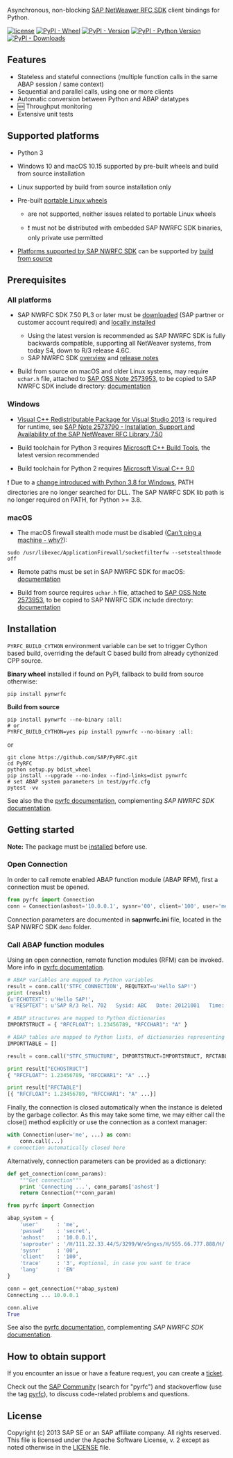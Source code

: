 Asynchronous, non-blocking [SAP NetWeawer RFC SDK](https://support.sap.com/en/products/connectors/nwrfcsdk.html) client bindings for Python.

[![license](https://img.shields.io/badge/License-Apache%202.0-blue.svg)](https://opensource.org/licenses/Apache-2.0)
[![PyPI - Wheel](https://img.shields.io/pypi/wheel/pynwrfc)](https://pypi.org/project/pynwrfc/)
[![PyPI - Version](https://img.shields.io/pypi/v/pynwrfc)](https://pypi.org/project/pynwrfc/)
[![PyPI - Python Version](https://img.shields.io/pypi/pyversions/pynwrfc)](https://pypi.org/project/pynwrfc/)
[![PyPI - Downloads](https://img.shields.io/pypi/dm/pynwrfc)](https://pypistats.org/packages/pynwrfc)

## Features

- Stateless and stateful connections (multiple function calls in the same ABAP session / same context)
- Sequential and parallel calls, using one or more clients
- Automatic conversion between Python and ABAP datatypes
- :new: Throughput monitoring
- Extensive unit tests

## Supported platforms

- Python 3

- Windows 10 and macOS 10.15 supported by pre-built wheels and build from source installation

- Linux supported by build from source installation only

- Pre-built [portable Linux wheels](https://www.python.org/dev/peps/pep-0513/)

  - are not supported, neither issues related to portable Linux wheels

  - :exclamation: must not be distributed with embedded SAP NWRFC SDK binaries, only private use permitted

- [Platforms supported by SAP NWRFC SDK](https://launchpad.support.sap.com/#/notes/2573790) can be supported by [build from source](http://sap.github.io/PyRFC/build.html)

## Prerequisites

### All platforms

- SAP NWRFC SDK 7.50 PL3 or later must be [downloaded](https://launchpad.support.sap.com/#/softwarecenter/template/products/_APP=00200682500000001943&_EVENT=DISPHIER&HEADER=Y&FUNCTIONBAR=N&EVENT=TREE&NE=NAVIGATE&ENR=01200314690100002214&V=MAINT) (SAP partner or customer account required) and [locally installed](http://sap.github.io/node-rfc/install.html#sap-nw-rfc-library-installation)

  - Using the latest version is recommended as SAP NWRFC SDK is fully backwards compatible, supporting all NetWeaver systems, from today S4, down to R/3 release 4.6C.
  - SAP NWRFC SDK [overview](https://support.sap.com/en/product/connectors/nwrfcsdk.html) and [release notes](https://launchpad.support.sap.com/#/softwarecenter/object/0020000000340702020)

- Build from source on macOS and older Linux systems, may require `uchar.h` file, attached to [SAP OSS Note 2573953](https://launchpad.support.sap.com/#/notes/2573953), to be copied to SAP NWRFC SDK include directory: [documentation](http://sap.github.io/PyRFC/install.html#macos)

### Windows

- [Visual C++ Redistributable Package for Visual Studio 2013](https://www.microsoft.com/en-US/download/details.aspx?id=40784) is required for runtime, see [SAP Note 2573790 - Installation, Support and Availability of the SAP NetWeaver RFC Library 7.50](https://launchpad.support.sap.com/#/notes/2573790)

- Build toolchain for Python 3 requires [Microsoft C++ Build Tools](https://aka.ms/buildtools), the latest version recommended

- Build toolchain for Python 2 requires [Microsoft Visual C++ 9.0](http://aka.ms/vcpython27)

:exclamation: Due to a [change introduced with Python 3.8 for Windows](https://docs.python.org/3.8/whatsnew/3.8.html#bpo-36085-whatsnew), PATH directories are no longer searched for DLL. The SAP NWRFC SDK lib path is no longer required on PATH, for Python >= 3.8.

### macOS

- The macOS firewall stealth mode must be disabled ([Can't ping a machine - why?](https://discussions.apple.com/thread/2554739)):

```shell
sudo /usr/libexec/ApplicationFirewall/socketfilterfw --setstealthmode off
```

- Remote paths must be set in SAP NWRFC SDK for macOS: [documentation](http://sap.github.io/PyRFC/install.html#macos)

- Build from source requires `uchar.h` file, attached to [SAP OSS Note 2573953](https://launchpad.support.sap.com/#/notes/2573953), to be copied to SAP NWRFC SDK include directory: [documentation](http://sap.github.io/PyRFC/install.html#macos)

## Installation

`PYRFC_BUILD_CYTHON` environment variable can be set to trigger Cython based build, overriding the default C based build from already cythonized CPP source.

**Binary wheel** installed if found on PyPI, fallback to build from source otherwise:

```shell
pip install pynwrfc
```

**Build from source**

```shell
pip install pynwrfc --no-binary :all:
# or
PYRFC_BUILD_CYTHON=yes pip install pynwrfc --no-binary :all:
```

or

```shell
git clone https://github.com/SAP/PyRFC.git
cd PyRFC
python setup.py bdist_wheel
pip install --upgrade --no-index --find-links=dist pynwrfc
# set ABAP system parameters in test/pyrfc.cfg
pytest -vv
```

See also the the [pyrfc documentation](http://sap.github.io/PyRFC),
complementing _SAP NWRFC SDK_ [documentation](https://support.sap.com/nwrfcsdk).

## Getting started

**Note:** The package must be [installed](#installation) before use.

### Open Connection

In order to call remote enabled ABAP function module (ABAP RFM), first a connection must be opened.

```python
from pyrfc import Connection
conn = Connection(ashost='10.0.0.1', sysnr='00', client='100', user='me', passwd='secret')
```

Connection parameters are documented in **sapnwrfc.ini** file, located in the SAP NWRFC SDK `demo` folder.

### Call ABAP function modules

Using an open connection, remote function modules (RFM) can be invoked. More info in [pyrfc documentation](http://sap.github.io/PyRFC/client.html#client-scenariol).

```python
# ABAP variables are mapped to Python variables
result = conn.call('STFC_CONNECTION', REQUTEXT=u'Hello SAP!')
print (result)
{u'ECHOTEXT': u'Hello SAP!',
 u'RESPTEXT': u'SAP R/3 Rel. 702   Sysid: ABC   Date: 20121001   Time: 134524   Logon_Data: 100/ME/E'}

# ABAP structures are mapped to Python dictionaries
IMPORTSTRUCT = { "RFCFLOAT": 1.23456789, "RFCCHAR1": "A" }

# ABAP tables are mapped to Python lists, of dictionaries representing ABAP tables' rows
IMPORTTABLE = []

result = conn.call("STFC_STRUCTURE", IMPORTSTRUCT=IMPORTSTRUCT, RFCTABLE=IMPORTTABLE)

print result["ECHOSTRUCT"]
{ "RFCFLOAT": 1.23456789, "RFCCHAR1": "A" ...}

print result["RFCTABLE"]
[{ "RFCFLOAT": 1.23456789, "RFCCHAR1": "A" ...}]
```

Finally, the connection is closed automatically when the instance is deleted by the garbage collector. As this may take some time, we may either call the close() method explicitly or use the connection as a context manager:

```python
with Connection(user='me', ...) as conn:
    conn.call(...)
# connection automatically closed here
```

Alternatively, connection parameters can be provided as a dictionary:

```python
def get_connection(conn_params):
    """Get connection"""
    print 'Connecting ...', conn_params['ashost']
    return Connection(**conn_param)

from pyrfc import Connection

abap_system = {
    'user'      : 'me',
    'passwd'    : 'secret',
    'ashost'    : '10.0.0.1',
    'saprouter' : '/H/111.22.33.44/S/3299/W/e5ngxs/H/555.66.777.888/H/',
    'sysnr'     : '00',
    'client'    : '100',
    'trace'     : '3', #optional, in case you want to trace
    'lang'      : 'EN'
}

conn = get_connection(**abap_system)
Connecting ... 10.0.0.1

conn.alive
True
```

See also the [pyrfc documentation](http://sap.github.io/PyRFC),
complementing _SAP NWRFC SDK_ [documentation](https://support.sap.com/nwrfcsdk).

## How to obtain support

If you encounter an issue or have a feature request, you can create a [ticket](https://github.com/SAP/PyRFC/issues).

Check out the [SAP Community](https://community.sap.com/) (search for "pyrfc") and stackoverflow (use the tag [pyrfc](https://stackoverflow.com/questions/tagged/pyrfc)), to discuss code-related problems and questions.

## License

Copyright (c) 2013 SAP SE or an SAP affiliate company. All rights reserved. This file is licensed under the Apache Software License, v. 2 except as noted otherwise in the [LICENSE](LICENSE) file.
